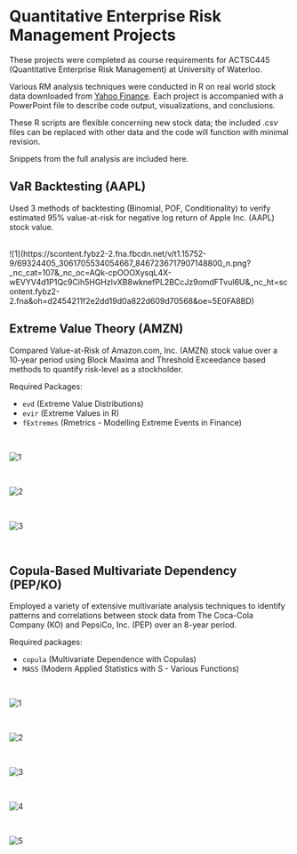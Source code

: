 # Quantitative Enterprise Risk Management Projects

These projects were completed as course requirements for ACTSC445 (Quantitative Enterprise Risk Management) at University of Waterloo.

Various RM analysis techniques were conducted in R on real world stock data downloaded from [Yahoo Finance]([https://ca.finance.yahoo.com/](https://ca.finance.yahoo.com/)). Each project is accompanied with a PowerPoint file to describe code output, visualizations, and conclusions.

These R scripts are flexible concerning new stock data; the included *.csv* files can be replaced with other data and the code will function with minimal revision. 

Snippets from the full analysis are included here.

## VaR Backtesting (AAPL)

Used 3 methods of backtesting (Binomial, POF, Conditionality) to verify estimated 95% value-at-risk for negative log return of Apple Inc. (AAPL) stock value.

<br>
![1](https://scontent.fybz2-2.fna.fbcdn.net/v/t1.15752-9/69324405_3061705534054667_8467236717907148800_n.png?_nc_cat=107&_nc_oc=AQk-cpOOOXysqL4X-wEVYV4d1P1Qc9Cih5HGHzlvXB8wknefPL2BCcJz9omdFTvuI6U&_nc_ht=scontent.fybz2-2.fna&oh=d2454211f2e2dd19d0a822d609d70568&oe=5E0FA8BD) 
<br>

## Extreme Value Theory (AMZN)

Compared Value-at-Risk of Amazon.com, Inc. (AMZN) stock value over a 10-year period using Block Maxima and Threshold Exceedance based methods to quantify risk-level as a stockholder.

Required Packages:

 - ``evd`` (Extreme Value Distributions)
 - ``evir`` (Extreme Values in R)
 - ``fExtremes`` (Rmetrics - Modelling Extreme Events in Finance)

<br>

![1](https://scontent.fybz2-1.fna.fbcdn.net/v/t1.15752-9/69266237_512920856131692_9163907858159370240_n.png?_nc_cat=100&_nc_oc=AQkrMeVAGO68RRflD4SGqMS_R8_0EOcddd17TfRqiNLLjs2k49qcctzpWG1jnqNPELA&_nc_ht=scontent.fybz2-1.fna&oh=993a430ca435b6b6faf565708fe9b399&oe=5DC907AF)

<br>

![2](https://scontent.fybz2-2.fna.fbcdn.net/v/t1.15752-9/70321442_358944651654615_3944296947292045312_n.png?_nc_cat=104&_nc_oc=AQk4wUZaRKQwFQ1BuurMqPowL1A5xoLkdBnilwrZjpdKPPv4bLez5yCGOceryHa9MPk&_nc_ht=scontent.fybz2-2.fna&oh=03ac8f9d36a4c7a1a7651b075902e799&oe=5E00796E)

<br>

![3](https://scontent.fybz2-2.fna.fbcdn.net/v/t1.15752-9/69252816_981900662151564_8994899804140077056_n.png?_nc_cat=105&_nc_oc=AQkQxgezLQBqzKUjRfYUN6kt-ZG0nlFgxK4AUSiRDXxFJO8xMPqlmM1B_bQdUZUaQyY&_nc_ht=scontent.fybz2-2.fna&oh=d34c284b7d93e9e6dda2563b61b5db52&oe=5E070699)

<br>

## Copula-Based Multivariate Dependency (PEP/KO)
Employed a variety of extensive multivariate analysis techniques to identify patterns and correlations between stock data from The Coca-Cola Company (KO) and PepsiCo, Inc. (PEP) over an 8-year period.

Required packages:

 - ``copula`` (Multivariate Dependence with Copulas)
 - ``MASS`` (Modern Applied Statistics with S - Various Functions)
 
 <br>
 
 ![1](https://scontent.fybz2-2.fna.fbcdn.net/v/t1.15752-9/69277767_897903000560910_2766183230406131712_n.png?_nc_cat=107&_nc_oc=AQnH-1ihFGC8sSgzHDbSugL1D0i1V9EVQnY54RzHtavenZH_oEU0gmNFjo6Z3bPdc4g&_nc_ht=scontent.fybz2-2.fna&oh=5ed890f50963088aba6a71eea09e06b5&oe=5DD218FE)

<br>

![2](https://scontent.fybz2-1.fna.fbcdn.net/v/t1.15752-9/69321046_1364029317082794_1605621125008588800_n.png?_nc_cat=110&_nc_oc=AQkgHs6X9aHA9n5-RgNhBdAKTcqMGaY-HcZun7gN3NiKF9n6ALbqS5JrFpjkFCXjdwY&_nc_ht=scontent.fybz2-1.fna&oh=fb09700c774c53877eff517dc70b3582&oe=5E0FC2CD)

<br>

![3](https://scontent.fybz2-1.fna.fbcdn.net/v/t1.15752-9/69687735_498233177673180_953753928242036736_n.png?_nc_cat=108&_nc_oc=AQlWl45InX6vqyFVF28w759WPPS1O9WvOzHc5Xpf9Wng3p3VXTxIBMocA5LKYUcLBvc&_nc_ht=scontent.fybz2-1.fna&oh=ba4e0dbc027e036017d202329b397404&oe=5E0D30B6)

<br>

![4](https://scontent.fybz2-1.fna.fbcdn.net/v/t1.15752-9/69668283_373776653504542_7766912725149548544_n.png?_nc_cat=100&_nc_oc=AQlGZAp3WFxIQlZJHpCA4umFWqojwZOjn3cOx-ReL-RxVyKqTH6P6Wlag4B7nU6eMrM&_nc_ht=scontent.fybz2-1.fna&oh=e4973fc2059585c1e29d8ae44c0f1ed8&oe=5E070167)

<br>

![5](https://scontent.fybz2-2.fna.fbcdn.net/v/t1.15752-9/69170956_741445246313374_400854941322706944_n.png?_nc_cat=102&_nc_oc=AQlsOViMR4KcW_99b4uXUqSNT9kljyELojdQ9Q6U-O36fTgzuWJtqI21IC2Zhc7xfOI&_nc_ht=scontent.fybz2-2.fna&oh=6fa0f309105a287ab1a033f43eb26b68&oe=5DCC1074)
